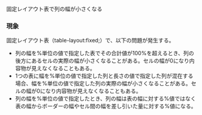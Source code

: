 固定レイアウト表で列の幅が小さくなる

### 現象

固定レイアウト表（table-layout:fixed;）で、以下の問題が発生する。

* 列の幅を%単位の値で指定した表でその合計値が100%を超えるとき、列の後方にあるセルの実際の幅が小さくなることがある。セルの幅が0になり内容物が見えなくなることもある。
* 1つの表に幅を%単位の値で指定した列と長さの値で指定した列が混在する場合、幅を%単位の値で指定した列の実際の幅が小さくなることがある。セルの幅が0になり内容物が見えなくなることもある。
* 列の幅を%単位の値で指定したとき、列の幅は表の幅に対する%値ではなく表の幅からボーダーの幅やセル間の幅を差し引いた量に対する%値になる。

